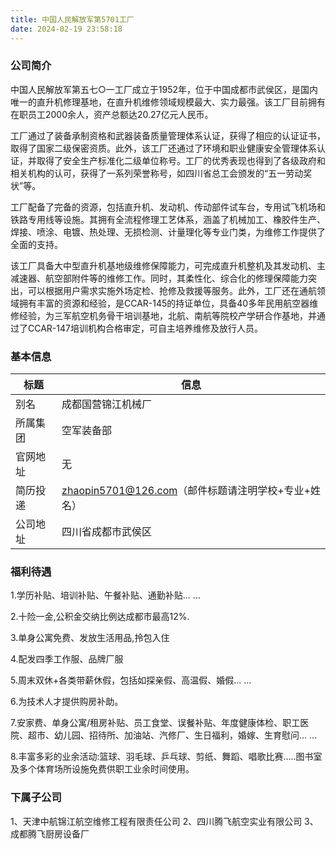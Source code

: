 ```yaml
---
title: 中国人民解放军第5701工厂
date: 2024-02-19 23:58:18
---
```


### 公司简介

中国人民解放军第五七○一工厂成立于1952年，位于中国成都市武侯区，是国内唯一的直升机修理基地，在直升机维修领域规模最大、实力最强。该工厂目前拥有在职员工2000余人，资产总额达20.27亿元人民币。

工厂通过了装备承制资格和武器装备质量管理体系认证，获得了相应的认证证书，取得了国家二级保密资质。此外，该工厂还通过了环境和职业健康安全管理体系认证，并取得了安全生产标准化二级单位称号。工厂的优秀表现也得到了各级政府和相关机构的认可，获得了一系列荣誉称号，如四川省总工会颁发的“五一劳动奖状”等。

工厂配备了完备的资源，包括直升机、发动机、传动部件试车台，专用试飞机场和铁路专用线等设施。其拥有全流程修理工艺体系，涵盖了机械加工、橡胶件生产、焊接、喷涂、电镀、热处理、无损检测、计量理化等专业门类，为维修工作提供了全面的支持。

该工厂具备大中型直升机基地级维修保障能力，可完成直升机整机及其发动机、主减速器、航空部附件等的维修工作。同时，其柔性化、综合化的修理保障能力突出，可以根据用户需求实施外场定检、抢修及救援等服务。此外，工厂还在通航领域拥有丰富的资源和经验，是CCAR-145的持证单位，具备40多年民用航空器维修经验，为三军航空机务骨干培训基地，北航、南航等院校产学研合作基地，并通过了CCAR-147培训机构合格审定，可自主培养维修及放行人员。

### 基本信息

|         标题   | 信息 |
|--------------------|--|
| 别名 | 成都国营锦江机械厂 | 
| 所属集团 | 空军装备部 | 
| 官网地址 | 无 | 
| 简历投递 | zhaopin5701@126.com（邮件标题请注明学校+专业+姓名） | 
| 公司地址 | 四川省成都市武侯区 | 

### 福利待遇

1.学历补贴、培训补贴、午餐补贴、通勤补贴... …

2.十险一金,公积金交纳比例达成都市最高12%.

3.单身公寓免费、发放生活用品,拎包入住

4.配发四季工作服、品牌厂服

5.周末双休+各类带薪休假，包括如探亲假、高温假、婚假… …

6.为技术人才提供购房补助。

7.安家费、单身公寓/租房补贴、员工食堂、误餐补贴、年度健康体检、职工医院、超市、幼儿园、招待所、加油站、汽修厂、生日福利，婚嫁、生育慰问… …

8.丰富多彩的业余活动:篮球、羽毛球、乒乓球、剪纸、舞蹈、唱歌比赛…..图书室及多个体育场所设施免费供职工业余时间使用。

### 下属子公司

1、天津中航锦江航空维修工程有限责任公司
2、四川腾飞航空实业有限公司
3、成都腾飞厨房设备厂